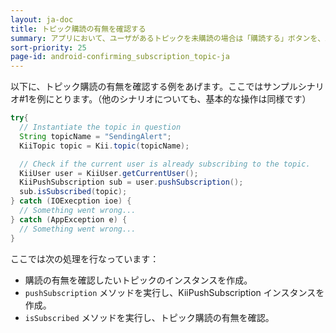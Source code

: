 ```yaml
---
layout: ja-doc
title: トピック購読の有無を確認する
summary: アプリにおいて、ユーザがあるトピックを未購読の場合は「購読する」ボタンを、既に購読済の場合は「購読を解除する」ボタンを表示するケースを考えます。この場合、ユーザがあるトピックを購読済なのか未購読なのかを判定する必要があります。
sort-priority: 25
page-id: android-confirming_subscription_topic-ja
---
```

以下に、トピック購読の有無を確認する例をあげます。ここではサンプルシナリオ#1を例にとります。（他のシナリオについても、基本的な操作は同様です）

```java
try{
  // Instantiate the topic in question
  String topicName = "SendingAlert";
  KiiTopic topic = Kii.topic(topicName);

  // Check if the current user is already subscribing to the topic.
  KiiUser user = KiiUser.getCurrentUser();
  KiiPushSubscription sub = user.pushSubscription();
  sub.isSubscribed(topic);
} catch (IOExecption ioe) {
  // Something went wrong...
} catch (AppException e) {
  // Something went wrong...
}
```

ここでは次の処理を行なっています：

 * 購読の有無を確認したいトピックのインスタンスを作成。
 * `pushSubscription` メソッドを実行し、KiiPushSubscription インスタンスを作成。
 * `isSubscribed` メソッドを実行し、トピック購読の有無を確認。


